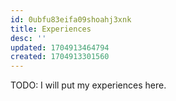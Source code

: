```yaml
---
id: 0ubfu83eifa09shoahj3xnk
title: Experiences
desc: ''
updated: 1704913464794
created: 1704913301560
---
```


TODO: I will put my experiences here.
